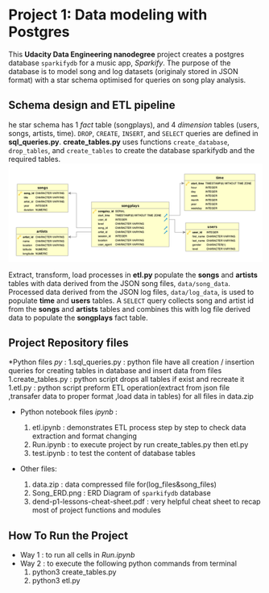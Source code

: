 # Project 1: Data modeling with Postgres

This **Udacity Data Engineering nanodegree** project creates a postgres database `sparkifydb` for a music app, *Sparkify*.
The purpose of the database is to model song and log datasets (originaly stored in JSON format) with a star schema optimised for queries on song play analysis.

## Schema design and ETL pipeline
he star schema has 1 *fact* table (songplays), and 4 *dimension* tables (users, songs, artists, time).
`DROP`, `CREATE`, `INSERT`, and `SELECT` queries are defined in **sql_queries.py**. **create_tables.py** 
uses functions `create_database`, `drop_tables`, and `create_tables` to create the database sparkifydb and the required tables.
![Schema ERD](Song_ERD.png)

Extract, transform, load processes in **etl.py** populate the **songs** and **artists** tables with data derived from the JSON song files,
`data/song_data`. Processed data derived from the JSON log files, `data/log_data`, is used to populate **time** and **users** tables.
A `SELECT` query collects song and artist id from the **songs** and **artists** tables and 
combines this with log file derived data to populate the **songplays** fact table.

## Project Repository files
*Python files  *py* :
    1.sql_queries.py   : python file have all creation / insertion queries for creating tables in database and insert data from files
    1.create_tables.py : python script drops all tables if exist and recreate it
    1.etl.py           : python script preform ETL operation(extract from json file ,transafer data to proper format ,load data in tables) 
 for all files in data.zip
 
 * Python notebook files *ipynb* :
    1. etl.ipynb  : demonstrates ETL process step by step to check data extraction and format changing
    1. Run.ipynb  : to execute project by run create_tables.py then etl.py  
    1. test.ipynb : to test the content of database tables 
          
* Other files:
   1. data.zip     : data compressed file for(log_files&song_files)
   1. Song_ERD.png : ERD Diagram of  `sparkifydb` database 
   1. dend-p1-lessons-cheat-sheet.pdf : very helpful cheat sheet to recap most of project functions and modules
 
 ## How To Run the Project
  * Way 1 : to run all cells in *Run.ipynb*
  * Way 2 : to execute the following python commands from terminal
       1. python3 create_tables.py
       1. python3 etl.py
